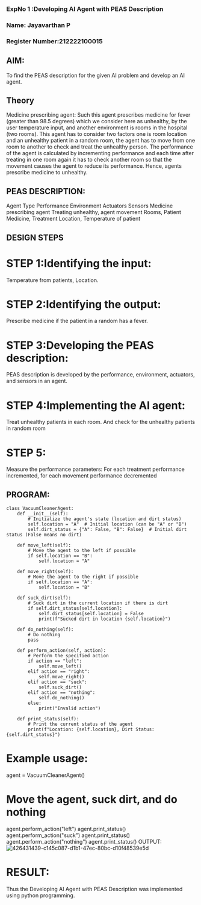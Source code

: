 ### ExpNo 1 :Developing AI Agent with PEAS Description
### Name: Jayavarthan P
### Register Number:212222100015
## AIM:

To find the PEAS description for the given AI problem and develop an AI agent.


## Theory
Medicine prescribing agent:
Such this agent prescribes medicine for fever (greater than 98.5 degrees) which we consider here as unhealthy, by the user temperature input, and another environment is rooms in the hospital (two rooms). This agent has to consider two factors one is room location and an unhealthy patient in a random room, the agent has to move from one room to another to check and treat the unhealthy person. The performance of the agent is calculated by incrementing performance and each time after treating in one room again it has to check another room so that the movement causes the agent to reduce its performance. Hence, agents prescribe medicine to unhealthy.

## PEAS DESCRIPTION:
Agent Type	Performance	Environment	Actuators	Sensors
Medicine prescribing agent	Treating unhealthy, agent movement	Rooms, Patient	Medicine, Treatment	Location, Temperature of patient
## DESIGN STEPS
# STEP 1:Identifying the input:
Temperature from patients, Location.

# STEP 2:Identifying the output:
Prescribe medicine if the patient in a random has a fever.

# STEP 3:Developing the PEAS description:
PEAS description is developed by the performance, environment, actuators, and sensors in an agent.

# STEP 4:Implementing the AI agent:
Treat unhealthy patients in each room. And check for the unhealthy patients in random room

# STEP 5:
Measure the performance parameters: For each treatment performance incremented, for each movement performance decremented

## PROGRAM:
```
class VacuumCleanerAgent:
    def __init__(self):
        # Initialize the agent's state (location and dirt status)
        self.location = "A"  # Initial location (can be "A" or "B")
        self.dirt_status = {"A": False, "B": False}  # Initial dirt status (False means no dirt)

    def move_left(self):
        # Move the agent to the left if possible
        if self.location == "B":
            self.location = "A"

    def move_right(self):
        # Move the agent to the right if possible
        if self.location == "A":
            self.location = "B"

    def suck_dirt(self):
        # Suck dirt in the current location if there is dirt
        if self.dirt_status[self.location]:
            self.dirt_status[self.location] = False
            print(f"Sucked dirt in location {self.location}")

    def do_nothing(self):
        # Do nothing
        pass

    def perform_action(self, action):
        # Perform the specified action
        if action == "left":
            self.move_left()
        elif action == "right":
            self.move_right()
        elif action == "suck":
            self.suck_dirt()
        elif action == "nothing":
            self.do_nothing()
        else:
            print("Invalid action")

    def print_status(self):
        # Print the current status of the agent
        print(f"Location: {self.location}, Dirt Status: {self.dirt_status}")
```

# Example usage:
agent = VacuumCleanerAgent()

# Move the agent, suck dirt, and do nothing

agent.perform_action("left")
agent.print_status()
agent.perform_action("suck")
agent.print_status()
agent.perform_action("nothing")
agent.print_status()
OUTPUT:
![426431439-c145c087-d1b1-47ec-80bc-d10f48539e5d](https://github.com/user-attachments/assets/57999856-54ac-4665-8d02-b8d8a5f618ff)


# RESULT:
Thus the Developing AI Agent with PEAS Description was implemented using python programming.
